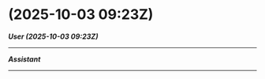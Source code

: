 <!-- Generated by SpecStory -->

<!-- vscode Session 92941871-70f9-43f0-9200-2585b86152d0 (2025-10-03 09:23Z) -->

#  (2025-10-03 09:23Z)

_**User (2025-10-03 09:23Z)**_



---

_**Assistant**_



---

